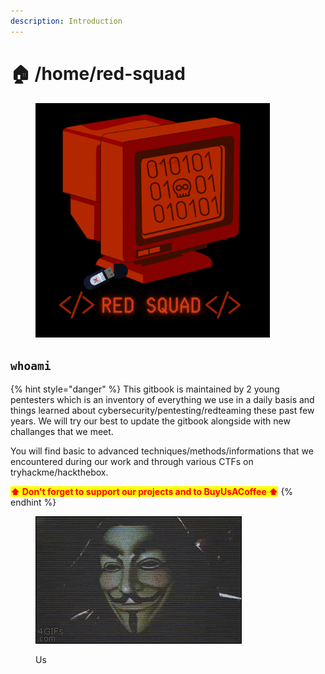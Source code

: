 ```yaml
---
description: Introduction
---
```


# 🏠 /home/red-squad

<figure><img src=".gitbook/assets/637A323A-181D-4AED-82B3-CBB896B86284.PNG" alt="Red Squad Logo" width="375"><figcaption></figcaption></figure>

## `whoami`

{% hint style="danger" %}
This gitbook is maintained by 2 young pentesters which is an inventory of everything we use in a daily basis and things learned about cybersecurity/pentesting/redteaming these past few years. We will try our best to update the gitbook alongside with new challanges that we meet.

You will find basic to advanced techniques/methods/informations that we encountered during our work and through various CTFs on tryhackme/hackthebox.

<mark style="color:red;">**⬆ Don't forget to support our projects and to BuyUsACoffee ⬆**</mark>
{% endhint %}

<figure><img src=".gitbook/assets/giphy.gif" alt=""><figcaption><p>Us</p></figcaption></figure>
